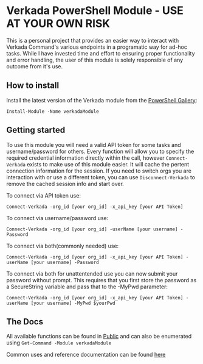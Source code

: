 # Verkada PowerShell Module - USE AT YOUR OWN RISK

This is a personal project that provides an easier way to interact with Verkada Command's various endpoints in a programatic way for ad-hoc tasks.  While I have invested time and effort to ensuring proper functionality and error handling, the user of this module is solely responsible of any outcome from it's use.

## How to install

Install the latest version of the Verkada module from the [PowerShell Gallery](https://www.powershellgallery.com/packages/verkadaModule):

`Install-Module -Name verkadaModule`

## Getting started

To use this module you will need a valid API token for some tasks and username/password for others.  Every function will allow you to specify the required credential information directly within the call, however `Connect-Verkada` exists to make use of this module easier.  It will cache the pertent connection information for the session.  If you need to switch orgs you are interaction with or use a different token, you can use `Disconnect-Verkada` to remove the cached session info and start over.

To connect via API token use:

`Connect-Verkada -org_id [your org_id] -x_api_key [your API Token]`

To connect via username/password use:

`Connect-Verkada -org_id [your org_id] -userName [your username] -Password`

To connect via both(commonly needed) use:

`Connect-Verkada -org_id [your org_id] -x_api_key [your API Token] -userName [your username] -Password`

To connect via both for unattentended use you can now submit your password without prompt.  This requires that you first store the password as a SecureString variable and pass that to the -MyPwd parameter:

`Connect-Verkada -org_id [your org_id] -x_api_key [your API Token] -userName [your username] -MyPwd $yourPwd`

## The Docs

All available functions can be found in [Public](verkadaModule/Public) and can also be enumerated using `Get-Command -Module verkadaModule`

Common uses and reference documentation can be found [here](docs/README.md)
